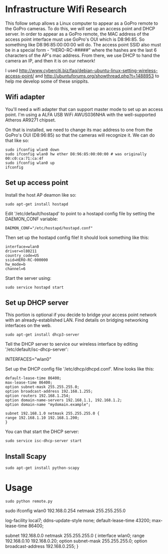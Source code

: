 # Infrastructure Wifi Research

This follow setup allows a Linux computer to appear as a GoPro remote to the GoPro cameras. To do this, we will set up an access point and DHCP server. In order to appear as a GoPro remote, the MAC address of the access point interface must use GoPro's OUI which is D8:96:85. So something like D8:96:85:00:00:00 will do. The access point SSID also must be in a special form - "HERO-RC-#####" where the hashes are the last 6 characters of the AP's mac address. From there, we use DHCP to hand the camera an IP, and then it is on our network!

I used http://www.cyberciti.biz/faq/debian-ubuntu-linux-setting-wireless-access-point/ and http://ubuntuforums.org/showthread.php?t=1488953 to help me develop some of these snippits.

## Wifi adapter

You'll need a wifi adapter that can support master mode to set up an access point. I'm using a ALFA USB WiFi AWUS036NHA with the well-supported Atheros AR9271 chipset.

On that is installed, we need to change its mac address to one from the GoPro's OUI (D8:96:85) so that the cameras will recognize it. We can do that like so:

    sudo ifconfig wlan0 down
    sudo ifconfig wlan0 hw ether D8:96:85:00:00:00 # was originally 00:c0:ca:71:ca:4f
    sudo ifconfig wlan0 up
    ifconfig

## Set up access point

Install the host AP deamon like so:

    sudo apt-get install hostapd

Edit '/etc/default/hostapd' to point to a hostapd config file by setting the DAEMON_CONF variable:

    DAEMON_CONF="/etc/hostapd/hostapd.conf"

Then set up the hostapd config file! It should look something like this:

    interface=wlan0
    driver=nl80211
    country_code=US
    ssid=HERO-RC-000000
    hw_mode=b
    channel=6

Start the server using:

    sudo service hostapd start

## Set up DHCP server

This portion is optional if you decide to bridge your access point network with an already-established LAN. Find details on bridging networking interfaces on the web.

    sudo apt-get install dhcp3-server

Tell the DHCP server to service our wireless interface by editing '/etc/default/isc-dhcp-server':

   INTERFACES="wlan0"

Set up the DHCP config file '/etc/dhcp/dhcpd.conf'. Mine looks like this:

    default-lease-time 86400;
    max-lease-time 86400;
    option subnet-mask 255.255.255.0;
    option broadcast-address 192.168.1.255;
    option routers 192.168.1.254;
    option domain-name-servers 192.168.1.1, 192.168.1.2;
    option domain-name "mydomain.example";

    subnet 192.168.1.0 netmask 255.255.255.0 {
    range 192.168.1.10 192.168.1.200;
    }

You can that start the DHCP server:

    sudo service isc-dhcp-server start

## Install Scapy

    sudo apt-get install python-scapy

# Usage

    sudo python remote.py









sudo ifconfig wlan0 192.168.0.254 netmask 255.255.255.0

log-facility local7;
ddns-update-style none;
default-lease-time 43200;
max-lease-time 86400;

subnet 192.168.0.0 netmask 255.255.255.0 {
  interface wlan0;
  range 192.168.0.10 192.168.0.20;
  option subnet-mask 255.255.255.0;
  option broadcast-address 192.168.0.255;
}

